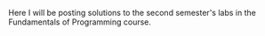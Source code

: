 Here I will be posting solutions to the second semester's labs in the Fundamentals of Programming course.
